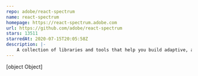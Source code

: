 ```yaml
---
repo: adobe/react-spectrum
name: react-spectrum
homepage: https://react-spectrum.adobe.com
url: https://github.com/adobe/react-spectrum
stars: 13511
starredAt: 2020-07-15T20:05:58Z
description: |-
    A collection of libraries and tools that help you build adaptive, accessible, and robust user experiences.
---
```


[object Object]
